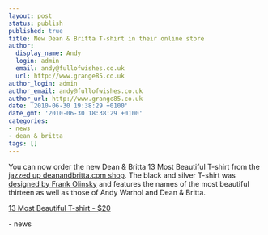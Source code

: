 ```yaml
---
layout: post
status: publish
published: true
title: New Dean & Britta T-shirt in their online store
author:
  display_name: Andy
  login: admin
  email: andy@fullofwishes.co.uk
  url: http://www.grange85.co.uk
author_login: admin
author_email: andy@fullofwishes.co.uk
author_url: http://www.grange85.co.uk
date: '2010-06-30 19:38:29 +0100'
date_gmt: '2010-06-30 18:38:29 +0100'
categories:
- news
- dean & britta
tags: []
---
```

<div>You can now order the new Dean & Britta 13 Most Beautiful T-shirt from the <a href="http://deanandbritta.11spot.com/">jazzed up deanandbritta.com shop</a>. The black and silver T-shirt was <a href="http://frankolinsky.blogspot.com/2010/06/andy-dean-britta-t-shirt.html">designed by Frank Olinsky</a> and features the names of the most beautiful thirteen as well as those of Andy Warhol and Dean & Britta.
<p /> <a href="http://deanandbritta.11spot.com/index.php?fuseaction=item_cat.ecom_superitem_detail&item_cat_id=2283">13 Most Beautiful T-shirt - $20</a>
<p />
- news
</p></div>
